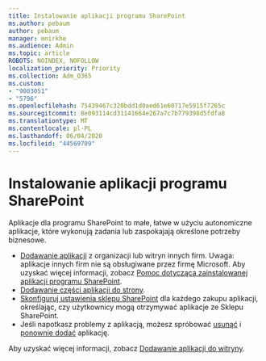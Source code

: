 ```yaml
---
title: Instalowanie aplikacji programu SharePoint
ms.author: pebaum
author: pebaum
manager: mnirkhe
ms.audience: Admin
ms.topic: article
ROBOTS: NOINDEX, NOFOLLOW
localization_priority: Priority
ms.collection: Adm_O365
ms.custom:
- "9003051"
- "5796"
ms.openlocfilehash: 75439467c320bdd1d0aed61e60717e5915f7265c
ms.sourcegitcommit: 8e093114cd31141664e267a7c7b779398d5fdfa8
ms.translationtype: MT
ms.contentlocale: pl-PL
ms.lasthandoff: 06/04/2020
ms.locfileid: "44569709"
---
```

# <a name="install-sharepoint-apps"></a>Instalowanie aplikacji programu SharePoint

Aplikacje dla programu SharePoint to małe, łatwe w użyciu autonomiczne aplikacje, które wykonują zadania lub zaspokajają określone potrzeby biznesowe.

- [Dodawanie aplikacji](https://support.microsoft.com/office/ef9c0dbd-7fe1-4715-a1b0-fe3bc81317cb) z organizacji lub witryn innych firm. Uwaga: aplikacje innych firm nie są obsługiwane przez firmę Microsoft. Aby uzyskać więcej informacji, zobacz [Pomoc dotycząca zainstalowanej aplikacji programu SharePoint](https://support.office.com/article/get-help-for-a-sharepoint-app-you-installed-fd98af7f-6af0-4573-8360-8f5631c6ab21).
-   [Dodawanie części aplikacji do strony](https://support.microsoft.com/office/6f06c0b7-44b8-4c69-b4ad-85197eee8d78).
-   [Skonfiguruj ustawienia sklepu SharePoint](https://docs.microsoft.com/sharepoint/configure-sharepoint-store-settings) dla każdego zakupu aplikacji, określając, czy użytkownicy mogą otrzymywać aplikacje ze Sklepu SharePoint.
-   Jeśli napotkasz problemy z aplikacją, możesz spróbować [usunąć](https://support.microsoft.com/office/03198d1b-c33b-498d-9469-af641a587d6c) i [ponownie dodać](https://support.microsoft.com/office/ef9c0dbd-7fe1-4715-a1b0-fe3bc81317cb) aplikację.

Aby uzyskać więcej informacji, zobacz [Dodawanie aplikacji do witryny](https://support.microsoft.com/office/f9c0dbd-7fe1-4715-a1b0-fe3bc81317cb).